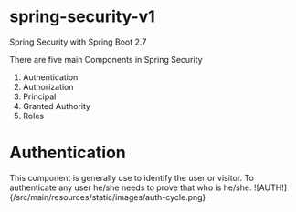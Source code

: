 # spring-security-v1
Spring Security with Spring Boot 2.7

There are five main Components in Spring Security

1. Authentication
2. Authorization
3. Principal
4. Granted Authority
5. Roles

  # Authentication 
  This component is generally use to identify the user or visitor. To authenticate any user he/she needs to prove that who is he/she.
![AUTH!]{/src/main/resources/static/images/auth-cycle.png}